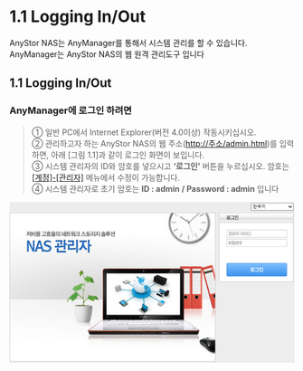 # 1.1  Logging In/Out

AnyStor NAS는 AnyManager를 통해서 시스템 관리를 할 수 있습니다.  
AnyManager는 AnyStor NAS의 웹 원격 관리도구 입니다

## 1.1 Logging In/Out

### AnyManager에 로그인 하려면

> ① 일반 PC에서 Internet Explorer\(버전 4.0이상\) 작동시키십시오.  
> ② 관리하고자 하는 AnyStor NAS의 웹 주소\([http://주소/admin.html](http://주소/admin.html)\)를 입력하면, 아래 \[그림 1.1\]과 같이 로그인 화면이 보입니다.  
> ③ 시스템 관리자의 ID와 암호를 넣으시고 **‘로그인’** 버튼을 누르십시오. 암호는 [\[계정\]-\[관리자\]](../05_account/admin.md) 메뉴에서 수정이 가능합니다.  
> ④ 시스템 관리자로 초기 암호는 **ID : admin / Password : admin** 입니다

![ \[ &#xADF8;&#xB9BC; 1.1 AnyManager &#xCD08;&#xAE30; &#xD654;&#xBA74;\]](../.gitbook/assets/login%20%282%29%20%286%29.png)

